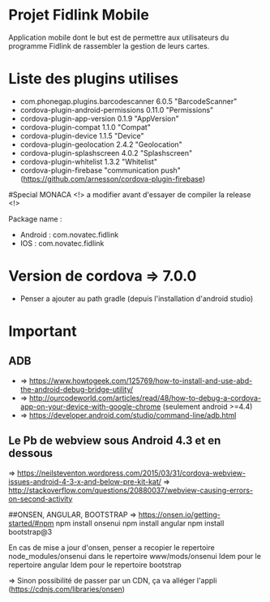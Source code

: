 # Projet Fidlink Mobile

Application mobile dont le but est de permettre aux utilisateurs du programme Fidlink de rassembler la gestion de leurs cartes.

# Liste des plugins utilises 

* com.phonegap.plugins.barcodescanner 6.0.5 "BarcodeScanner"
* cordova-plugin-android-permissions 0.11.0 "Permissions"
* cordova-plugin-app-version 0.1.9 "AppVersion"
* cordova-plugin-compat 1.1.0 "Compat"
* cordova-plugin-device 1.1.5 "Device"
* cordova-plugin-geolocation 2.4.2 "Geolocation"
* cordova-plugin-splashscreen 4.0.2 "Splashscreen"
* cordova-plugin-whitelist 1.3.2 "Whitelist"
* cordova-plugin-firebase    "communication push" (https://github.com/arnesson/cordova-plugin-firebase)

#Special MONACA <!> a modifier avant d'essayer de compiler la release <!>

Package name : 

* Android : com.novatec.fidlink
* IOS : com.novatec.fidlink

# Version de cordova => 7.0.0

* Penser a ajouter au path gradle (depuis l'installation d'android studio)

# Important 

## ADB
* => https://www.howtogeek.com/125769/how-to-install-and-use-abd-the-android-debug-bridge-utility/
* => http://ourcodeworld.com/articles/read/48/how-to-debug-a-cordova-app-on-your-device-with-google-chrome (seulement android >=4.4)
* => https://developer.android.com/studio/command-line/adb.html

## Le Pb de webview sous Android 4.3 et en dessous
=> https://neilsteventon.wordpress.com/2015/03/31/cordova-webview-issues-android-4-3-x-and-below-pre-kit-kat/
=> http://stackoverflow.com/questions/20880037/webview-causing-errors-on-second-activity

##ONSEN, ANGULAR, BOOTSTRAP
=> https://onsen.io/getting-started/#npm
npm install onsenui
npm install angular
npm install bootstrap@3

En cas de mise a jour d'onsen, penser a recopier le repertoire node_modules/onsenui dans le repertoire www/mods/onsenui
Idem pour le repertoire angular
Idem pour le repertoire bootstrap

=> Sinon possibilité de passer par un CDN, ça va alléger l'appli (https://cdnjs.com/libraries/onsen)
